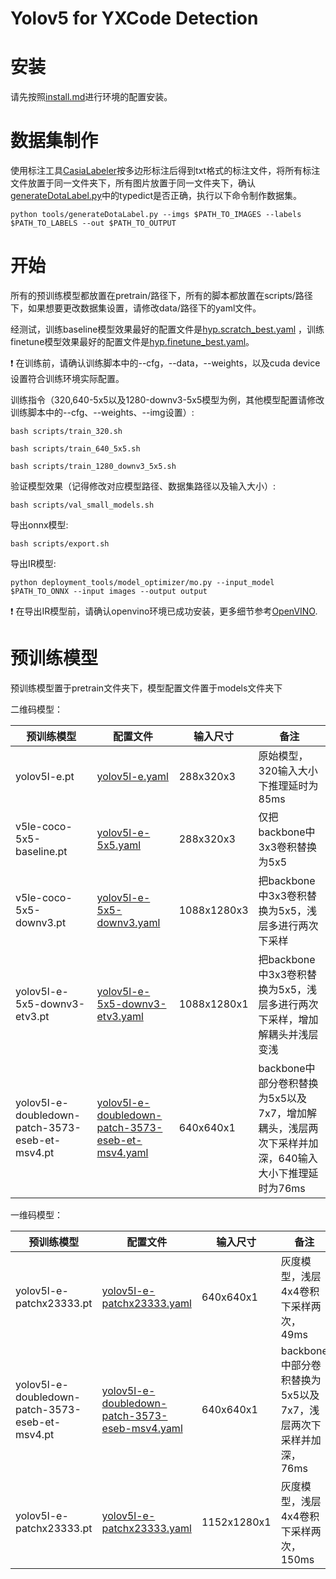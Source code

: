 # Yolov5 for YXCode Detection

# 安装
请先按照[install.md](./docs/install.md)进行环境的配置安装。

# 数据集制作
使用标注工具[CasiaLabeler](ttps://github.com/msnh2012/CasiaLabeler)按多边形标注后得到txt格式的标注文件，将所有标注文件放置于同一文件夹下，所有图片放置于同一文件夹下，确认[generateDotaLabel.py](./tools/generateDotaLabel.py)中的typedict是否正确，执行以下命令制作数据集。
```shell
python tools/generateDotaLabel.py --imgs $PATH_TO_IMAGES --labels $PATH_TO_LABELS --out $PATH_TO_OUTPUT
```

# 开始

所有的预训练模型都放置在pretrain/路径下，所有的脚本都放置在scripts/路径下，如果想要更改数据集设置，请修改data/路径下的yaml文件。

经测试，训练baseline模型效果最好的配置文件是[hyp.scratch_best.yaml](./cfg/hyp.scratch_best.yaml) ，训练finetune模型效果最好的配置文件是[hyp.finetune_best.yaml](./cfg/hyp.finetune_best.yaml)。

&#x2757; 在训练前，请确认训练脚本中的--cfg，--data，--weights，以及cuda device设置符合训练环境实际配置。

训练指令（320,640-5x5以及1280-downv3-5x5模型为例，其他模型配置请修改训练脚本中的--cfg、--weights、--img设置）:

```shell
bash scripts/train_320.sh
```

```shell
bash scripts/train_640_5x5.sh
```

```shell
bash scripts/train_1280_downv3_5x5.sh
```

验证模型效果（记得修改对应模型路径、数据集路径以及输入大小）:

```shell
bash scripts/val_small_models.sh
```

导出onnx模型:

```shell
bash scripts/export.sh
```

导出IR模型:

```shell
python deployment_tools/model_optimizer/mo.py --input_model $PATH_TO_ONNX --input images --output output
```

&#x2757; 在导出IR模型前，请确认openvino环境已成功安装，更多细节参考[OpenVINO](https://docs.openvino.ai/cn/2020.3/_docs_install_guides_installing_openvino_linux.html).

# 预训练模型

预训练模型置于pretrain文件夹下，模型配置文件置于models文件夹下

二维码模型：

| 预训练模型 |  配置文件 | 输入尺寸 | 备注 |
|  ----  | ----  | ----  | ----  |
| yolov5l-e.pt | [yolov5l-e.yaml](models\yolov5l-e.yaml) | 288x320x3 | 原始模型，320输入大小下推理延时为85ms |
| v5le-coco-5x5-baseline.pt |  [yolov5l-e-5x5.yaml](models\yolov5l-e-5x5.yaml) | 288x320x3 | 仅把backbone中3x3卷积替换为5x5 |
| v5le-coco-5x5-downv3.pt | [yolov5l-e-5x5-downv3.yaml](models\yolov5l-e-5x5-downv3.yaml) | 1088x1280x3 | 把backbone中3x3卷积替换为5x5，浅层多进行两次下采样 |
| yolov5l-e-5x5-downv3-etv3.pt | [yolov5l-e-5x5-downv3-etv3.yaml](models\yolov5l-e-5x5-downv3-etv3.yaml) | 1088x1280x1 | 把backbone中3x3卷积替换为5x5，浅层多进行两次下采样，增加解耦头并浅层变浅 |
| yolov5l-e-doubledown-patch-3573-eseb-et-msv4.pt | [yolov5l-e-doubledown-patch-3573-eseb-et-msv4.yaml](models\yolov5l-e-doubledown-patch-3573-eseb-et-msv4.yaml) | 640x640x1 |backbone中部分卷积替换为5x5以及7x7，增加解耦头，浅层两次下采样并加深，640输入大小下推理延时为76ms |

一维码模型：

| 预训练模型 |  配置文件 | 输入尺寸 | 备注 |
|  ----  | ----  | ----  | ----  |
| yolov5l-e-patchx23333.pt | [yolov5l-e-patchx23333.yaml](models\yolov5l-e-patchx23333.yaml) | 640x640x1 | 灰度模型，浅层4x4卷积下采样两次，49ms |
| yolov5l-e-doubledown-patch-3573-eseb-et-msv4.pt | [yolov5l-e-doubledown-patch-3573-eseb-msv4.yaml](models\yolov5l-e-doubledown-patch-3573-eseb-msv4.yaml) | 640x640x1 |backbone中部分卷积替换为5x5以及7x7，浅层两次下采样并加深，76ms|
| yolov5l-e-patchx23333.pt | [yolov5l-e-patchx23333.yaml](models\yolov5l-e-patchx23333.yaml) | 1152x1280x1 | 灰度模型，浅层4x4卷积下采样两次，150ms |




